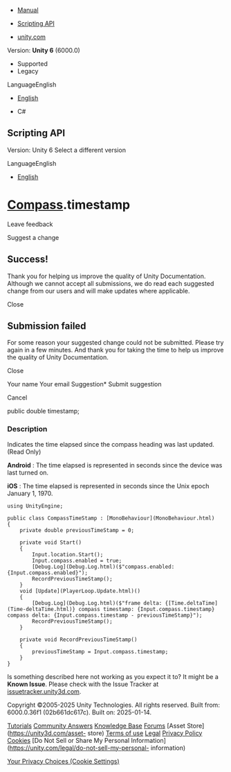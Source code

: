 [ ]()

  * [Manual](../Manual/index.html)
  * [Scripting API](../ScriptReference/index.html)

  * [unity.com](https://unity.com/)

Version: **Unity 6** (6000.0)

  * Supported
  * Legacy

LanguageEnglish

  * [English]()

  * C#

[ ](https://docs.unity3d.com)

## Scripting API

Version: Unity 6 Select a different version

LanguageEnglish

  * [English]()

#  [Compass](Compass.html).timestamp

Leave feedback

Suggest a change

## Success!

Thank you for helping us improve the quality of Unity Documentation. Although
we cannot accept all submissions, we do read each suggested change from our
users and will make updates where applicable.

Close

## Submission failed

For some reason your suggested change could not be submitted. Please <a>try
again</a> in a few minutes. And thank you for taking the time to help us
improve the quality of Unity Documentation.

Close

Your name Your email Suggestion* Submit suggestion

Cancel

[ ]()

public double timestamp;

### Description

Indicates the time elapsed since the compass heading was last updated. (Read
Only)

**Android** : The time elapsed is represented in seconds since the device was
last turned on.  
  
**iOS** : The time elapsed is represented in seconds since the Unix epoch
January 1, 1970.

    
    
    using UnityEngine;  
      
    public class CompassTimeStamp : [MonoBehaviour](MonoBehaviour.html)
    {
        private double previousTimeStamp = 0;  
      
        private void Start()
        {
            Input.location.Start();
            Input.compass.enabled = true;
            [Debug.Log](Debug.Log.html)($"compass.enabled: {Input.compass.enabled}");
            RecordPreviousTimeStamp();
        }
        void [Update](PlayerLoop.Update.html)()
        {
            [Debug.Log](Debug.Log.html)($"frame delta: {[Time.deltaTime](Time-deltaTime.html)} compass timestamp: {Input.compass.timestamp} compass delta: {Input.compass.timestamp - previousTimeStamp}");
            RecordPreviousTimeStamp();
        }  
      
        private void RecordPreviousTimeStamp()
        {
            previousTimeStamp = Input.compass.timestamp;
        }
    }
    

Is something described here not working as you expect it to? It might be a
**Known Issue**. Please check with the Issue Tracker at
[issuetracker.unity3d.com](https://issuetracker.unity3d.com).

Copyright ©2005-2025 Unity Technologies. All rights reserved. Built from:
6000.0.36f1 (02b661dc617c). Built on: 2025-01-14.

[Tutorials](https://unity3d.com/learn) [Community
Answers](https://answers.unity3d.com) [Knowledge
Base](https://support.unity3d.com/hc/en-us)
[Forums](https://forum.unity3d.com) [Asset Store](https://unity3d.com/asset-
store) [Terms of use](https://docs.unity3d.com/Manual/TermsOfUse.html)
[Legal](https://unity.com/legal) [Privacy
Policy](https://unity.com/legal/privacy-policy)
[Cookies](https://unity.com/legal/cookie-policy) [Do Not Sell or Share My
Personal Information](https://unity.com/legal/do-not-sell-my-personal-
information)

[Your Privacy Choices (Cookie Settings)](javascript:void\(0\);)

